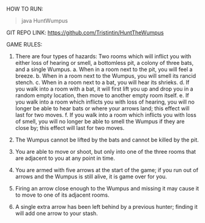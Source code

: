 HOW TO RUN:
> java HuntWumpus


GIT REPO LINK:
https://github.com/Tristintin/HuntTheWumpus


GAME RULES:
1. There are four types of hazards: Two rooms which will inflict you with either loss of hearing or smell, a bottomless pit, a colony of three bats, and a single Wumpus.
	a. When in a room next to the pit, you will feel a breeze.
	b. When in a room next to the Wumpus, you will smell its rancid stench.
	c. When in a room next to a bat, you will hear its shrieks.
	d. If you walk into a room with a bat, it will first lift you up and drop you in a random empty location, then move to another empty room itself.
	e. If you walk into a room which inflicts you with loss of hearing, you will no longer be able to hear bats or where your arrows land; this effect will last for two moves.
	f. If you walk into a room which inflicts you with loss of smell, you will no longer be able to smell the Wumpus if they are close by; this effect will last for two moves.

2. The Wumpus cannot be lifted by the bats and cannot be killed by the pit.

3. You are able to move or shoot, but only into one of the three rooms that are adjacent to you at any point in time. 

4. You are armed with five arrows at the start of the game; if you run out of arrows and the Wumpus is still alive, it is game over for you. 

5. Firing an arrow close enough to the Wumpus and missing it may cause it to move to one of its adjacent rooms.

6. A single extra arrow has been left behind by a previous hunter; finding it will add one arrow to your stash.
